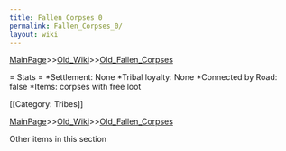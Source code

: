 ```yaml
---
title: Fallen Corpses 0
permalink: Fallen_Corpses_0/
layout: wiki
---
```


[MainPage](/keeperrl_wiki/ "wikilink")>>[Old_Wiki](/keeperrl_wiki/Old_Wiki "wikilink")>>[Old_Fallen_Corpses](/keeperrl_wiki/Old_Fallen_Corpses "wikilink")

= Stats =
*Settlement: None
*Tribal loyalty: None
*Connected by Road: false
*Items:  corpses with free loot  

[[Category: Tribes]]

[MainPage](/keeperrl_wiki/ "wikilink")>>[Old_Wiki](/keeperrl_wiki/Old_Wiki "wikilink")>>[Old_Fallen_Corpses](/keeperrl_wiki/Old_Fallen_Corpses "wikilink")

Other items in this section
